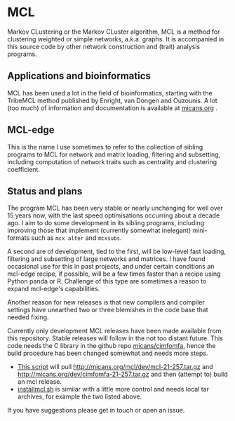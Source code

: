 # MCL

Markov CLustering or the Markov CLuster algorithm, MCL is a method
for clustering weighted or simple networks, a.k.a. graphs.  It is accompanied
in this source code by other network construction and (trait) analysis
programs.

## Applications and bioinformatics
MCL has been used a lot in the field of bioinformatics, starting with the TribeMCL
method published by Enright, van Dongen and Ouzounis.
A lot (too much) of information and documentation is available
at [micans.org](http://micans.org/mcl) .

## MCL-edge
This is the name I use sometimes to refer to the collection of sibling
programs to MCL for network and matrix loading, filtering and subsetting,
including computation of network traits such as centrality and clustering coefficient.

## Status and plans
The program MCL has been very stable or nearly unchanging for well over 15
years now, with the last speed optimisations occurring about a decade ago. I
aim to do some development in its sibling programs, including improving those
that implement (currently somewhat inelegant) mini-formats such as `mcx alter`
and `mcxsubs`.

A second are of development, tied to the first, will be
low-level fast loading, filtering and subsetting of large networks and matrices.
I have found occasional use for this in past projects, and under certain conditions
an mcl-edge recipe, if possible, will be a few times faster than a recipe using
Python panda or R. Challenge of this type are sometimes a reason
to expand mcl-edge's capabilities.

Another reason for new releases is that new compilers and
compiler settings have unearthed two or three blemishes in the code base that
needed fixing.

Currently only development MCL releases have been made available from this repository.
Stable releases will follow in the not too distant future.
This code needs the C library in the github repo
[micans/cimfomfa](http://github.com/micans/cimfomfa),
hence the build procedure has been changed somewhat and needs more steps.

- [This script](build-mcl-21-257.sh) will pull http://micans.org/mcl/dev/mcl-21-257.tar.gz
  and http://micans.org/dev/cimfomfa-21-257.tar.gz and then (attempt to) build an mcl release.
- [installmcl.sh](installmcl.sh) is similar with a little more control and needs local tar archives,
  for example the two listed above.

If you have suggestions please get in touch or open an issue.

